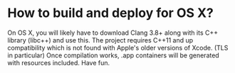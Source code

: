 # How to build and deploy for OS X?

On OS X, you will likely have to download Clang 3.8+ along with its C++ library (libc++) and use this. The project requires C++11 and up compatibility which is not found with Apple's older versions of Xcode. (TLS in particular) Once compilation works, .app containers will be generated with resources included. Have fun.
